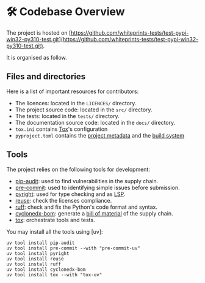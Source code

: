 <!--
SPDX-FileCopyrightText: © 2024 Romain Brault <mail@romainbrault.com>

SPDX-License-Identifier: CC0-1.0
-->

# 🛠️ Codebase Overview

The project is hosted on [https://github.com/whiteprints-tests/test-pypi-win32-py310-test.git](https://github.com/whiteprints-tests/test-pypi-win32-py310-test.git).

It is organised as follow.

## Files and directories

Here is a list of important resources for contributors:

- The licences: located in the `LICENCES/` directory.
- The project source code: located in the `src/` directory.
- The tests: located in the `tests/` directory.
- The documentation source code: located in the `docs/` directory.
- `tox.ini` contains [Tox]'s configuration
- `pyproject.toml` contains the [project metadata] and the [build system]

[project metadata]: https://peps.python.org/pep-0621/
[build system]: https://peps.python.org/pep-0518/

## Tools

The project relies on the following tools for development:

- [pip-audit]: used to find vulnerabilities in the supply chain.
- [pre-commit]: used to identifying simple issues before submission.
- [pyright]: used for type checking and as [LSP].
- [reuse]: check the licenses compliance.
- [ruff]: check and fix the Python's code format and syntax.
- [cyclonedx-bom]: generate a [bill of material] of the supply chain.
- [tox]: orchestrate tools and tests.

[pip-audit]: https://github.com/pypa/pip-audit
[pre-commit]: https://pre-commit.com/
[pyright]: https://microsoft.github.io/pyright/
[reuse]: https://reuse.software/
[ruff]: https://docs.astral.sh/ruff/
[cyclonedx-bom]: https://cyclonedx-bom-tool.readthedocs.io/en/latest/
[LSP]: https://en.wikipedia.org/wiki/Language_Server_Protocol
[bill of material]: https://en.wikipedia.org/wiki/Software_supply_chain

You may install all the tools using [uv]:

```console
uv tool install pip-audit
uv tool install pre-commit --with "pre-commit-uv"
uv tool install pyright
uv tool install reuse
uv tool install ruff
uv tool install cyclonedx-bom
uv tool install tox --with "tox-uv"
```

[Tox]: https://tox.wiki/en/stable/
